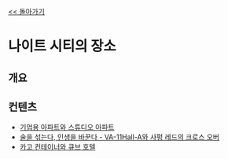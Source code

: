 [<< 돌아가기](../readme.md)
# 나이트 시티의 장소

## 개요

## 컨텐츠
- [기업용 아파트와 스튜디오 아파트]()
- [술을 섞는다, 인생을 바꾼다 - VA-11Hall-A와 사펑 레드의 크로스 오버](./술을%20섞는다,%20인생을%20바꾼다%20-%20VA-11Hall-A와%20사펑%20레드의%20크로스%20오버/술을%20섞는다,인생을%20바꾼다.md)
- [카고 컨테이너와 큐브 호텔]()